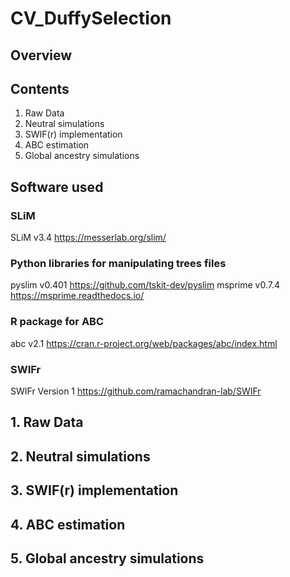 # CV_DuffySelection

## Overview

## Contents
1. Raw Data
2. Neutral simulations
3. SWIF(r) implementation
4. ABC estimation
5. Global ancestry simulations

##  Software used
### SLiM

SLiM v3.4 https://messerlab.org/slim/

### Python libraries for manipulating trees files

pyslim v0.401 https://github.com/tskit-dev/pyslim
msprime v0.7.4 https://msprime.readthedocs.io/

### R package for ABC

abc v2.1 https://cran.r-project.org/web/packages/abc/index.html

### SWIFr

SWIFr Version 1 https://github.com/ramachandran-lab/SWIFr

## 1. Raw Data



## 2. Neutral simulations



## 3. SWIF(r) implementation

## 4. ABC estimation

## 5. Global ancestry simulations
